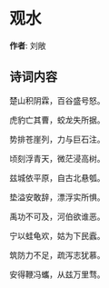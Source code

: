 # 观水

**作者**: 刘敞

## 诗词内容

楚山积阴霖，百谷盛号怒。

虎豹亡其曹，蛟龙失所据。

势排苍崖列，力与巨石注。

顷刻浮青天，微茫浸高树。

兹城依平原，自古北悬瓠。

垫溢安敢辞，漂浮实所惧。

禹功不可及，河伯欲谁恶。

宁以蛙龟欢，姑为下民蠧。

筑防力不足，疏泻志犹慕。

安得鞭冯蠵，从兹万里骛。

